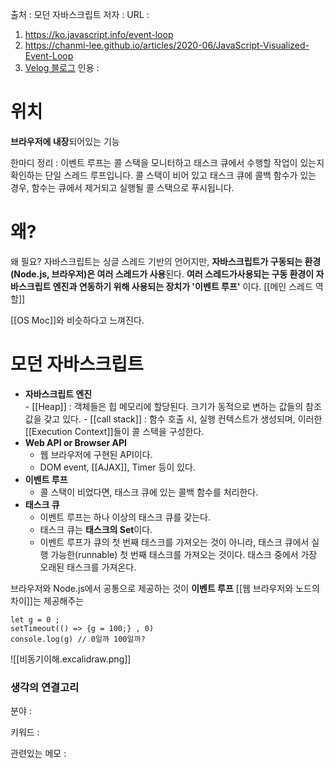 
출처 : 모던 자바스크립트 
저자 :
URL : 
1. https://ko.javascript.info/event-loop
2. https://chanmi-lee.github.io/articles/2020-06/JavaScript-Visualized-Event-Loop
3. [Velog 블로그](https://velog.io/@yejineee/%EC%9D%B4%EB%B2%A4%ED%8A%B8-%EB%A3%A8%ED%94%84%EC%99%80-%ED%83%9C%EC%8A%A4%ED%81%AC-%ED%81%90-%EB%A7%88%EC%9D%B4%ED%81%AC%EB%A1%9C-%ED%83%9C%EC%8A%A4%ED%81%AC-%EB%A7%A4%ED%81%AC%EB%A1%9C-%ED%83%9C%EC%8A%A4%ED%81%AC-g6f0joxx)
인용 : 

# 위치
**브라우저에 내장**되어있는 기능

한마디 정리  : 
이벤트 루프는 콜 스택을 모니터하고 태스크 큐에서 수행할 작업이 있는지 확인하는 단일 스레드 루프입니다. 콜 스택이 비어 있고 태스크 큐에 콜백 함수가 있는 경우, 함수는 큐에서 제거되고 실행될 콜 스택으로 푸시됩니다.


# 왜?
왜 필요?  자바스크립트는 싱글 스레드 기반의 언어지만, **자바스크립트가 구동되는 환경(Node.js, 브라우저)은 여러 스레드가 사용**된다. **여러 스레드가사용되는 구동 환경이 자바스크립트 엔진과 연동하기 위해 사용되는 장치가 '이벤트 루프'** 이다. [[메인 스레드 역할]]

[[OS Moc]]와 비슷하다고 느껴진다.

# 모던 자바스크립트 
-   **자바스크립트 엔진**  
    - [[Heap]] : 객체들은 힙 메모리에 할당된다. 크기가 동적으로 변하는 값들의 참조 값을 갖고 있다.
    - [[call stack]] : 함수 호출 시, 실행 컨텍스트가 생성되며, 이러한 [[Execution Context]]들이 콜 스택을 구성한다.
-   **Web API or Browser API**  
    - 웹 브라우저에 구현된 API이다.  
    - DOM event, [[AJAX]], Timer 등이 있다.
-   **이벤트 루프**  
    - 콜 스택이 비었다면, 태스크 큐에 있는 콜백 함수를 처리한다.
-   **태스크 큐**  
    - 이벤트 루프는 하나 이상의 태스크 큐를 갖는다.  
    - 태스크 큐는 **태스크의 Set**이다.  
    - 이벤트 루프가 큐의 첫 번째 태스크를 가져오는 것이 아니라, 태스크 큐에서 실행 가능한(runnable) 첫 번째 태스크를 가져오는 것이다. 태스크 중에서 가장 오래된 태스크를 가져온다. 

브라우저와 Node.js에서 공통으로 제공하는 것이 **이벤트 루프**  [[웹 브라우저와 노드의 차이]]는 제공해주는 



```
let g = 0 ; 
setTimeout(() => {g = 100;} , 0)
console.log(g) // 0일까 100일까?
```

![[비동기이해.excalidraw.png]]


### 생각의 연결고리
분야 :

키워드 :

관련있는 메모 :
